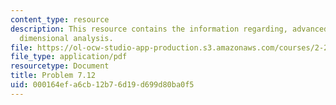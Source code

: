 ```yaml
---
content_type: resource
description: This resource contains the information regarding, advanced fluid mechanics,
  dimensional analysis.
file: https://ol-ocw-studio-app-production.s3.amazonaws.com/courses/2-25-advanced-fluid-mechanics-fall-2013/000164efa6cb12b76d19d699d80ba0f5_MIT2_25F13_Shapi7.12_Prob.pdf
file_type: application/pdf
resourcetype: Document
title: Problem 7.12
uid: 000164ef-a6cb-12b7-6d19-d699d80ba0f5
---
```

